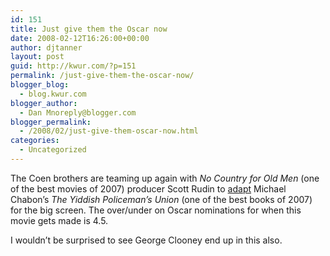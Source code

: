 ```yaml
---
id: 151
title: Just give them the Oscar now
date: 2008-02-12T16:26:00+00:00
author: djtanner
layout: post
guid: http://kwur.com/?p=151
permalink: /just-give-them-the-oscar-now/
blogger_blog:
  - blog.kwur.com
blogger_author:
  - Dan Mnoreply@blogger.com
blogger_permalink:
  - /2008/02/just-give-them-oscar-now.html
categories:
  - Uncategorized
---
```

<div class="pf-content">
  <p>
    The Coen brothers are teaming up again with <span style="font-style: italic;">No Country for Old Men</span> (one of the best movies of 2007) producer Scott Rudin to <a href="http://www.variety.com/article/VR1117980719.html?categoryid=13&cs=1&nid=2563">adapt</a> Michael Chabon’s <span style="font-style: italic;">The Yiddish Policeman’s Union</span> (one of the best books of 2007) for the big screen. The over/under on Oscar nominations for when this movie gets made is 4.5.
  </p>
  
  <p>
    I wouldn’t be surprised to see George Clooney end up in this also.
  </p>
</div>